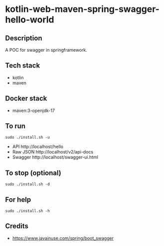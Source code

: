 # kotlin-web-maven-spring-swagger-hello-world

## Description
A POC for swagger in springframework.

## Tech stack
- kotlin
- maven

## Docker stack
- maven:3-openjdk-17

## To run
`sudo ./install.sh -u`
- API http://localhost/hello
- Raw JSON http://localhost/v2/api-docs
- Swagger http://localhost/swagger-ui.html

## To stop (optional)
`sudo ./install.sh -d`

## For help
`sudo ./install.sh -h`

## Credits
- https://www.javainuse.com/spring/boot_swagger
